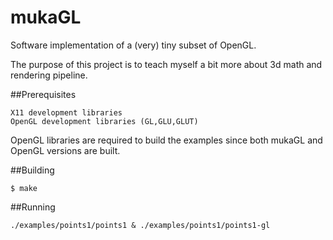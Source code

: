 mukaGL
=======

Software implementation of a (very) tiny subset of OpenGL.

The purpose of this project is to teach myself a bit more about 3d math and rendering pipeline.

##Prerequisites

```
X11 development libraries
OpenGL development libraries (GL,GLU,GLUT)
```

OpenGL libraries are required to build the examples since both mukaGL and OpenGL versions are built.

##Building

```
$ make
```

##Running

```
./examples/points1/points1 & ./examples/points1/points1-gl
```
